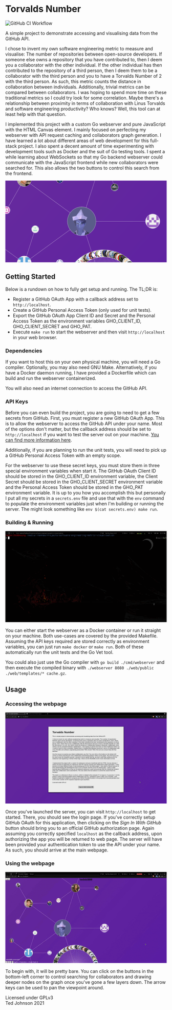 # Torvalds Number

![GitHub CI Workflow](https://github.com/edjohnso/software-engineering-metric-visualisation/actions/workflows/ci.yaml/badge.svg)

A simple project to demonstrate accessing and visualising data from the GitHub API.

I chose to invent my own software engineering metric to measure and visualise: The number of repositories between open-source developers.
If someone else owns a repository that you have contributed to, then I deem you a collaborator with the other individual. If the other individual has
then contributed to the repository of a third person, then I deem them to be a collaborator with the third person and you to have a Torvalds Number of 2 with the
third person. As such, this metric counts the distance in collaboration between individuals. Additionally, trivial metrics can be compared between collaborators.
I was hoping to spend more time on these traditional metrics so I could try look for some correlation.
Maybe there's a relationship between proximity in terms of collaboration with Linus Torvalds and software engineering productivity? Who knows? Well, this tool can at least help with that question.

I implemented this project with a custom Go webserver and pure JavaScript with the HTML Canvas element. I mainly focused on perfecting my webserver with
API request caching and collaborators graph generation. I have learned a lot about different areas of web development for this full-stack project. I also
spent a decent amount of time experimenting with development tools such as Docker and the suit of Go testing tools. I spent a while learning about WebSockets
so that my Go backend webserver could communicate with the JavaScript frontend while new collaborators were searched for. This also allows the two buttons to
control this search from the frontend.

![Screenshot](/.github/screenshot.png)

## Getting Started

Below is a rundown on how to fully get setup and running. The TL;DR is:
 - Register a GitHub OAuth App with a callback address set to `http://localhost`.
 - Create a GitHub Personal Access Token (only used for unit tests).
 - Export the GitHub OAuth App Client ID and Secret and the Personal Access Token as the environment variables GHO_CLIENT_ID, GHO_CLIENT_SECRET and GHO_PAT.
 - Execute `make run` to start the webserver and then visit `http://localhost` in your web browser.

### Dependencies

If you want to host this on your own physical machine, you will need a Go compiler. Optionally, you may also need GNU Make.
Alternatively, if you have a Docker daemon running, I have provided a Dockerfile which can build and run the webserver containerized.

You will also need an internet connection to access the GitHub API.

### API Keys

Before you can even build the project, you are going to need to get a few secrets from GitHub. First, you must register a new GitHub OAuth App.
This is to allow the webserver to access the GitHub API under your name. Most of the options don't matter, but the callback address should be set
to `http://localhost` if you want to test the server out on your machine.
[You can find more information here](https://docs.github.com/en/developers/apps/building-oauth-apps/creating-an-oauth-app).

Additionally, if you are planning to run the unit tests, you will need to pick up a GitHub Personal Access Token with an empty scope.

For the webserver to use these secret keys, you must store them in three special environment variables when start it.
The GitHub OAuth Client ID should be stored in the GHO_CLIENT_ID environment variable, the Client Secret should be stored in the GHO_CLIENT_SECRET
environment variable and the Personal Access Token should be stored in the GHO_PAT environment variable. It is up to you how you accomplish this
but personally I put all my secrets in a `secrets.env` file and use that with the `env` command to populate the environment variables just when
I'm building or running the server. The might look something like `env $(cat secrets.env) make run`.

### Building & Running

![GIF animation of the Docker image being build and run](/.github/docker.gif)

You can either start the webserver as a Docker container or run it straight on your machine.
Both use-cases are covered by the provided Makefile. Assuming the API keys required are
stored correctly as environment variables, you can just run `make docker` or `make run`.
Both of these automatically run the unit tests and the Go Vet tool.

You could also just use the Go compiler with `go build ./cmd/webserver` and then execute
the compiled binary with `./webserver 8080 ./web/public ./web/templates/* cache.gz`.

## Usage

### Accessing the webpage

![GIF animation of the login process](/.github/login.gif)

Once you've launched the server, you can visit `http://localhost` to get started.
There, you should see the login page. If you've correctly setup GitHub OAuth for this
application, then clicking on the *Sign In With GitHub* button should bring you to
an official GitHub authorization page. Again assuming you correctly specified `localhost`
as the callback address, upon authorizing the app you will be returned to web page.
The server will have been provided your authentication token to use the API under
your name. As such, you should arrive at the main webpage.

### Using the webpage

![GIF animation of using the webpage](/.github/graph.gif)

To begin with, it will be pretty bare. You can click on the buttons in the bottom-left corner
to control searching for collaborators and drawing deeper nodes on the graph once you've gone
a few layers down.
The arrow keys can be used to pan the viewpoint around.

Licensed under GPLv3\
Ted Johnson 2021
